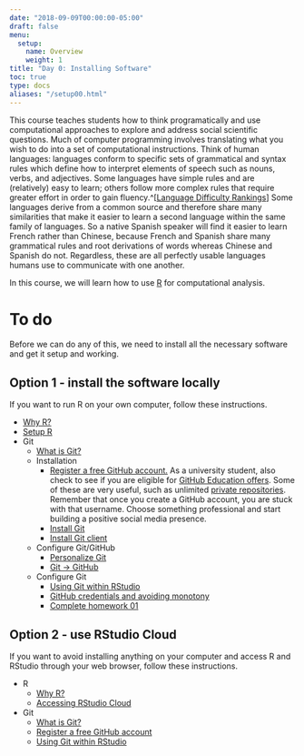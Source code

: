 ```yaml
---
date: "2018-09-09T00:00:00-05:00"
draft: false
menu:
  setup:
    name: Overview
    weight: 1
title: "Day 0: Installing Software"
toc: true
type: docs
aliases: "/setup00.html"
---
```


This course teaches students how to think programatically and use computational approaches to explore and address social scientific questions. Much of computer programming involves translating what you wish to do into a set of computational instructions. Think of human languages: languages conform to specific sets of grammatical and syntax rules which define how to interpret elements of speech such as nouns, verbs, and adjectives. Some languages have simple rules and are (relatively) easy to learn; others follow more complex rules that require greater effort in order to gain fluency.^[[Language Difficulty Rankings](http://www.effectivelanguagelearning.com/language-guide/language-difficulty)] Some languages derive from a common source and therefore share many similarities that make it easier to learn a second language within the same family of languages. So a native Spanish speaker will find it easier to learn French rather than Chinese, because French and Spanish share many grammatical rules and root derivations of words whereas Chinese and Spanish do not. Regardless, these are all perfectly usable languages humans use to communicate with one another.

In this course, we will learn how to use [R](https://www.r-project.org/) for computational analysis.

# To do

Before we can do any of this, we need to install all the necessary software and get it setup and working.

## Option 1 - install the software locally

If you want to run R on your own computer, follow these instructions.

* [Why R?](setup01.html)
* [Setup R](setup03.html)
* Git
    * [What is Git?](git00.html)
    * Installation
        * [Register a free GitHub account.](https://github.com/) As a university student, also check to see if you are eligible for [GitHub Education offers](https://education.github.com/). Some of these are very useful, such as unlimited [private repositories](https://help.github.com/articles/what-plan-should-i-choose/). Remember that once you create a GitHub account, you are stuck with that username. Choose something professional and start building a positive social media presence.
        * [Install Git](git01.html)
        * [Install Git client](git02.html)
    * Configure Git/GitHub
        * [Personalize Git](git03.html)
        * [Git -> GitHub](git04.html)
    * Configure Git
        * [Using Git within RStudio](git05.html)
        * [GitHub credentials and avoiding monotony](git07.html)
        * [Complete homework 01](hw01-edit-README.html)

## Option 2 - use RStudio Cloud

If you want to avoid installing anything on your computer and access R and RStudio through your web browser, follow these instructions.

* R
    * [Why R?](setup01.html)
    * [Accessing RStudio Cloud](setup_cloud.html)
* Git
    * [What is Git?](git00.html)
    * [Register a free GitHub account](https://github.com/)
    * [Using Git within RStudio](git05.html#test_drive_rstudio_and_github)
